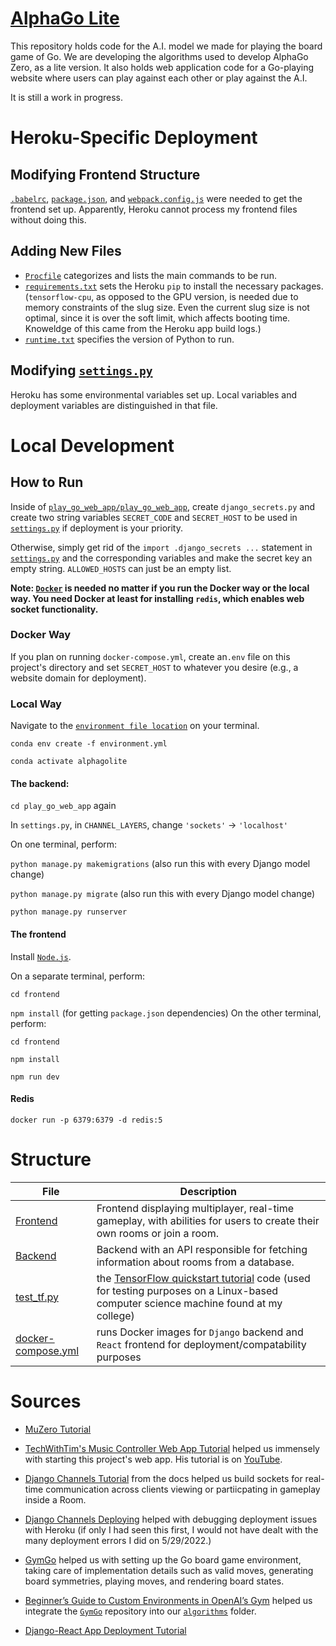 # [AlphaGo Lite](https://alphagolite.herokuapp.com)

This repository holds code for the A.I. model we made for playing the board game of Go. We are developing the algorithms used to develop AlphaGo Zero, as a lite version. It also holds web application code for a Go-playing website where users can play against each other or play against the A.I.

It is still a work in progress.

# Heroku-Specific Deployment

## Modifying Frontend Structure

[`.babelrc`](https://github.com/joegenius98/AlphaGoLite/blob/main/.babelrc), [`package.json`](https://github.com/joegenius98/AlphaGoLite/blob/main/package.json), and [`webpack.config.js`](https://github.com/joegenius98/AlphaGoLite/blob/main/webpack.config.js) were needed
to get the frontend set up. Apparently, Heroku cannot process my frontend files without doing this.

## Adding New Files

* [`Procfile`](https://github.com/joegenius98/AlphaGoLite/blob/main/Procfile) categorizes and lists the main commands to be run.
* [`requirements.txt`](https://github.com/joegenius98/AlphaGoLite/blob/main/requirements.txt) sets the Heroku `pip` to install the necessary packages. (`tensorflow-cpu`, as opposed to the GPU version, is needed due to memory constraints of the slug size. Even the current slug size is not optimal, since it is over the soft limit, which affects booting time. Knoweldge of this came from the Heroku app build logs.)
* [`runtime.txt`](https://github.com/joegenius98/AlphaGoLite/blob/main/runtime.txt) specifies the version of Python to run.

## Modifying [`settings.py`](https://github.com/joegenius98/AlphaGoLite/blob/main/play_go_web_app/play_go_web_app/settings.py) 
Heroku has some environmental variables set up. Local variables and deployment variables are distinguished in that file.





# Local Development

## How to Run

Inside of [`play_go_web_app/play_go_web_app`](play_go_web_app/play_go_web_app), create `django_secrets.py` and create two string variables `SECRET_CODE` and `SECRET_HOST` to be used in [`settings.py`](play_go_web_app/play_go_web_app/settings.py) if deployment is your priority.

Otherwise, simply get rid of the `import .django_secrets ...` statement in [`settings.py`](play_go_web_app/play_go_web_app/settings.py) and the corresponding variables and make the secret key an empty string. `ALLOWED_HOSTS` can just be an empty list.

**Note: [`Docker`](https://www.docker.com/get-started) is needed no matter if you run the Docker way or the local way. You need Docker at least for installing `redis`, which enables web socket functionality.**

### Docker Way

If you plan on running `docker-compose.yml`, create an`.env` file on this project's directory and set `SECRET_HOST` to whatever you desire (e.g., a website domain for deployment).

### Local Way

Navigate to the [`environment file location`](./env_setup/environment.yml) on your terminal.

`conda env create -f environment.yml`

`conda activate alphagolite`

#### The backend:

`cd play_go_web_app` again

In `settings.py`, in `CHANNEL_LAYERS`, change `'sockets'` -> `'localhost'`

On one terminal, perform:

`python manage.py makemigrations` (also run this with every Django model change)

`python manage.py migrate` (also run this with every Django model change)

`python manage.py runserver`

#### The frontend

Install [`Node.js`](https://nodejs.org/en/download/).

On a separate terminal, perform:

`cd frontend`

`npm install` (for getting `package.json` dependencies)
On the other terminal, perform:

`cd frontend`

`npm install`

`npm run dev`

#### Redis

`docker run -p 6379:6379 -d redis:5 `

# Structure

| File                                       | Description                                                                                                                                                                                   |
| ------------------------------------------ | --------------------------------------------------------------------------------------------------------------------------------------------------------------------------------------------- |
| [Frontend](play_go_web_app/frontend)       | Frontend displaying multiplayer, real-time gameplay, with abilities for users to create their own rooms or join a room.                                                                       |
| [Backend](play_go_web_app/api)             | Backend with an API responsible for fetching information about rooms from a database.                                                                                                         |
| [test_tf.py](test_tf.py)                   | the [TensorFlow quickstart tutorial](https://www.tensorflow.org/tutorials/quickstart/beginner) code (used for testing purposes on a Linux-based computer science machine found at my college) |
| [docker-compose.yml](./docker-compose.yml) | runs Docker images for `Django` backend and `React` frontend for deployment/compatability purposes                                                                                            |

# Sources

- [MuZero Tutorial](https://medium.com/applied-data-science/how-to-build-your-own-muzero-in-python-f77d5718061a)

- [TechWithTim's Music Controller Web App Tutorial](https://github.com/techwithtim/Music-Controller-Web-App-Tutorial) helped us immensely with starting this project's web app. His tutorial is on [YouTube](https://youtube.com/playlist?list=PLzMcBGfZo4-kCLWnGmK0jUBmGLaJxvi4j).
- [Django Channels Tutorial](https://channels.readthedocs.io/en/stable/tutorial/part_1.html) from the docs helped us build sockets for real-time communication across clients viewing or partiicpating in gameplay inside a Room.
- [Django Channels Deploying](https://channels.readthedocs.io/en/stable/deploying.html) helped with debugging deployment issues with Heroku (if only I had seen this first, I would not have dealt with the many deployment errors I did on 5/29/2022.)
- [GymGo](https://github.com/aigagror/GymGo.git) helped us with setting up the Go board game environment, taking care of implementation details such as valid moves, generating board symmetries, playing moves, and rendering board states.

- [Beginner’s Guide to Custom Environments in OpenAI’s Gym](https://towardsdatascience.com/beginners-guide-to-custom-environments-in-openai-s-gym-989371673952) helped us integrate the [`GymGo`](https://github.com/aigagror/GymGo.git) repository into our [`algorithms`](./algorithms) folder.

- [Django-React App Deployment Tutorial](https://towardsdev.com/django-react-app-from-scratch-to-deployment-part-1-8a2fa9a97f1)
